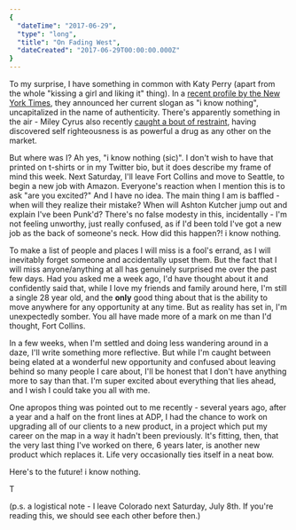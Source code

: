 ```yaml
---
{
  "dateTime": "2017-06-29",
  "type": "long",
  "title": "On Fading West",
  "dateCreated": "2017-06-29T00:00:00.000Z"
}
---
```

To my surprise, I have something in common with Katy Perry (apart from the whole "kissing a girl and liking it" thing). In a [recent profile by the New York Times][nyt], they announced her current slogan as "i know nothing", uncapitalized in the name of authenticity. There's apparently something in the air - Miley Cyrus also recently [caught a bout of restraint][mc], having discovered self righteousness is as powerful a drug as any other on the market.

But where was I? Ah yes, "i know nothing (sic)". I don't wish to have that printed on t-shirts or in my Twitter bio, but it does describe my frame of mind this week. Next Saturday, I'll leave Fort Collins and move to Seattle, to begin a new job with Amazon. Everyone's reaction when I mention this is to ask "are you excited?" And I have no idea. The main thing I am is baffled - when will they realize their mistake? When will Ashton Kutcher jump out and explain I've been Punk'd? There's no false modesty in this, incidentally - I'm not feeling unworthy, just really confused, as if I'd been told I've got a new job as the back of someone's neck. How did this happen?! i know nothing.

To make a list of people and places I will miss is a fool's errand, as I will inevitably forget someone and accidentally upset them. But the fact that I will miss anyone/anything at all has genuinely surprised me over the past few days. Had you asked me a week ago, I'd have thought about it and confidently said that, while I love my friends and family around here, I'm still a single 28 year old, and the __only__ good thing about that is the ability to move anywhere for any opportunity at any time. But as reality has set in, I'm unexpectedly somber. You all have made more of a mark on me than I'd thought, Fort Collins.

In a few weeks, when I'm settled and doing less wandering around in a daze, I'll write something more reflective. But while I'm caught between being elated at a wonderful new opportunity and confused about leaving behind so many people I care about, I'll be honest that I don't have anything more to say than that. I'm super excited about everything that lies ahead, and I wish I could take you all with me. 

One apropos thing was pointed out to me recently - several years ago, after a year and a half on the front lines at ADP, I had the chance to work on upgrading all of our clients to a new product, in a project which put my career on the map in a way it hadn't been previously. It's fitting, then, that the very last thing I've worked on there, 6 years later, is another new product which replaces it. Life very occasionally ties itself in a neat bow.

Here's to the future! i know nothing. 

T

 (p.s. a logistical note - I leave Colorado next Saturday, July 8th. If you're reading this, we should see each other before then.)

[nyt]: https://www.nytimes.com/2017/06/14/arts/music/katy-perry-witness-interview.html
[mc]: http://www.billboard.com/articles/news/magazine-feature/7783997/miley-cyrus-cover-story-new-music-malibu
